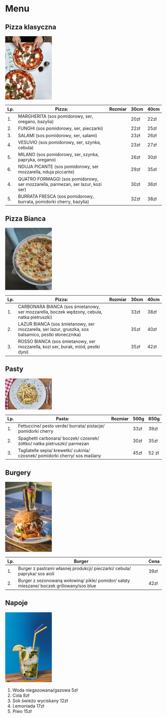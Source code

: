 # Menu

## Pizza klasyczna 

<img src = zaliczenie_github/pexels-vincent-rivaud-2233348.jpg width=150>

|Lp.| Pizza:                                                | Rozmiar | 30cm | 40cm|
|---| ------------------------------------------------------|---------|------|-----|
|1.| MARGHERITA (sos pomidorowy, ser, oregano, bazylia)     |         | 20zł | 22zł|
|2.| FUNGHI (sos pomidorowy, ser, pieczarki)                |         | 22zł | 25zł|
|3.| SALAMI (sos pomidorowy, ser, salami)                    |         | 23zł | 26zł|
|4.| VESUVIO (sos pomidorowy, ser, szynka, cebula)          |         | 23zł | 27zł|
|5.| MILANO (sos pomidorowy, ser, szynka, papryka, oregano) |         | 26zł | 30zł|
|6.| NDUJA PICANTE (sos pomidorowy, ser mozzarella, nduja piccante)|  | 29zł | 35zł|
|4.| QUATRO FORMAGGI (sos pomidorowy, ser mozzarella, parmezan, ser lazur, kozi ser) | | 30zł | 36zł|
|5.| BURRATA FRESCA (sos pomidorowy, burrata, pomidorki cherry, bazylia) | | 32zł | 38zł|

## Pizza Bianca

<img src = zaliczenie_github/pexels-nadin-sh-15478006.jpg width=150>

|Lp.| Pizza:                                                | Rozmiar | 30cm | 40cm|
|---| ------------------------------------------------------|---------|------|-----|
|1.| CARBONARA BIANCA (sos śmietanowy, ser mozzarella, boczek wędzony, cebula, natka pietruszki) || 33zł | 38zł|
|2.| LAZUR BIANCA (sos śmietanowy, ser mozzarella, ser lazur, gruszka, sos balsamico, pestki słonecznika)| | 35zł | 40zł|
|3.| ROSSO BIANCA (sos śmietanowy, ser mozzarella, kozi ser, burak, miód, pestki dyni)|| 35zł | 42zł|

## Pasty 

<img src = zaliczenie_github/pexels-engin-akyurt-1487511.jpg width=150>

|Lp.| Pasta:                                                | Rozmiar | 500g | 650g|
|---|------------------------------------------------------|---------|------|-----|
|1.| Fettuccine/ pesto verde/ burrata/ pistacje/ pomidorki cherry     | | 33zł | 39zł|
|2.| Spaghetti carbonara/ boczek/ czosnek/ żółtko/ natka pietruszki/ parmezan | | 30zł | 35zł |
|3.| Tagliatelle sepia/ krewetki/ cukinia/ czosnek/ pomidorki cherry/ sos maślany | | 45zł | 52 zł |

## Burgery 

<img src = zaliczenie_github/pexels-valeria-boltneva-580612.jpg width=150 >

| Lp.| Burger | Cena     |
|----|--------|----------|
| 1. | Burger z pastrami własnej produkcji/ pieczarki/ cebula/ papryka/ sos aioli        | 39zł   |
| 2. | Burger z sezonowaną wołowiną/ pikle/ pomidor/ sałaty mieszane/ boczek grillowany/sos blue        |42zł      |

## Napoje 

<img src = zaliczenie_github/pexels-evg-kowalievska-1187766.jpg width=150>

1. Woda niegazowana/gazowa 5zł 
2. Cola 8zł 
3. Sok świeżo wyciskany 12zł
4. Lemoniada 17zł 
5. Piwo 15zł
